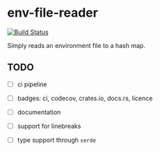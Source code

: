 # env-file-reader

[![Build Status](https://github.com/jofas/env_file_reader/actions/workflows/build.yml/badge.svg)](https://github.com/jofas/env_file_reader/actions/workflows/build.yml)

Simply reads an environment file to a hash map.


## TODO

* [ ] ci pipeline

* [ ] badges: ci, codecov, crates.io, docs.rs, licence 

* [ ] documentation

* [ ] support for linebreaks

* [ ] type support through `serde`

